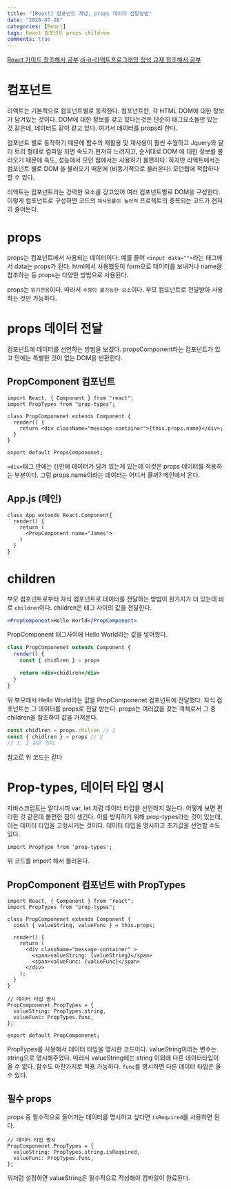 ```yaml
---
title: "[React] 컴포넌트 개념, props 데이터 전달방법"
date: "2020-07-26"
categories: [React]
tags: React 컴포넌트 props children
comments: true
---
```


[React 가이드 참조해서 공부](https://ko.reactjs.org/docs/rendering-elements.html)
[di-it-라액트프로그래밍 정석 교재 참조해서 공부]()

# 컴포넌트

리액트는 기본적으로 컴포넌트별로 동작한다. 컴포넌트란, 각 HTML DOM에 대한 정보가 담겨있는 것이다. DOM에 대한 정보를 갖고 있다는것은 단순히 태그요소들만 있는 것 같은데, 데이터도 같이 같고 있다. 여기서 데이터를 props라 한다.

컴포넌트 별로 동작하기 때문에 함수의 재활용 및 재사용이 훨씬 수월하고 Jquery와 달리 트리 형태로 컴파일 되면 속도가 현저히 느려지고, 순서대로 DOM 에 대한 정보를 불러오기 때문에 속도, 성능에서 모던 웹에서는 사용하기 불편하다. 하지만 리액트에서는 컴포넌트 별로 DOM 을 불러오기 때문에 (비동기적으로 불러온다) 모던웹에 적합하다 할 수 있다.

리액트는 컴포넌트라는 강력한 요소를 갖고있어 여러 컴포넌트별로 DOM을 구성한다. 이렇게 컴포넌트로 구성하면 코드의 `재사용률이 높아져` 프로젝트의 중복되는 코드가 현저히 줄어든다.

# props

props는 컴포넌트에서 사용되는 데이터이다. 예를 들어 `<input data="">`라는 태그에서 data는 props가 된다. html에서 사용했듯이 form으로 데이터를 보내거나 name을 참조하는 등 props는 다양한 방법으로 사용된다.

props는 `읽기전용`이다. 따라서 `수정이 불가능한 요소`이다. 부모 컴포넌트로 전달받아 사용하는 것만 가능하다.

# props 데이터 전달

컴포넌트에 데이터를 선언하는 방법을 보겠다. propsComponent라는 컴포넌트가 있고 안에는 특별한 것이 없는 DOM을 반환한다.

## PropComponent 컴포넌트

```JSX
import React, { Component } from "react";
import PropTypes from "prop-types";

class PropComponenet extends Component {
  render() {
    return <div className="message-container">{this.props.name}</div>;
  }
}

export default PropsComponenet;
```

`<div>`태그 안에는 {}안에 데이터가 담겨 있는게 있는데 이것은 props 데이터를 적용하는 부분이다. 그럼 props.name이라는 데이터는 어디서 올까? 메인에서 온다.

## App.js (메인)

```JSX
class App extends React.Component{
  render() {
    return (
      <PropComponent name="James">
    )
  }
}
```

# children

부모 컴포넌트로부터 자식 컴포넌트로 데이터를 전달하는 방법이 한가지가 더 있는데 바로 `children`이다.
children은 태그 사이의 값을 전달한다.

```jsx
<PropComponent>Hello World</PropComponent>
```

PropComponent 태그사이에 Hello World라는 값을 넣어줬다.

```jsx
class PropComponenet extends Component {
  render() {
    const { chidlren } = props

    return <div>chidlren</div>
  }
}
```

위 부모에서 Hello World라는 값을 PropComponenet 컴포넌트에 전달했다. 자식 컴포넌트는 그 데이터를 props로 전달 받는다. props는 여러값을 갖는 객체로서 그 중 children을 참조하여 값을 가져온다.

```jsx
const chidlren = props.chilren // 1
const { chidlren } = props // 2
// 1, 2 같은 의미.
```

참고로 위 코드는 같다

# Prop-types, 데이터 타입 명시

자바스크립트는 알다시피 var, let 처럼 데이터 타입을 선언하지 않는다. 어떻게 보면 편리한 것 같은데 불편한 점이 생긴다. 이를 방지하기 위해 prop-types라는 것이 있는데, 이는 데이터 타입을 고정시키는 것이다. 데이터 타입을 명시하고 초기값을 선언할 수도 있다.

```JSX
import PropType from 'prop-types';
```

위 코드를 import 해서 불러온다.

## PropComponent 컴포넌트 with PropTypes

```JSX
import React, { Component } from "react";
import PropTypes from "prop-types";

class PropComponenet extends Component {
  const { valueString, valueFunc } = this.props;

  render() {
    return (
      <div className="message-container" >
        <span>valueString: {valueString}</span>
        <span>valueFunc: {valueFunc}</span>
      </div>
    );
  }
}

// 데이터 타입 명시
PropComponenet.PropTypes = {
  valueString: PropTypes.string,
  valueFunc: PropTypes.func,
};

export default PropComponenet;
```

PropTypes를 사용해서 데이터 타입을 명시한 코드이다. valueString이라는 변수는 string으로 명시해주었다. 따라서 valueString에는 string 이외에 다른 데이터타입이 올 수 없다. 함수도 마찬가지로 적용 가능하다. `func`를 명시하면 다른 데이터 타입은 올 수 있다.

## 필수 props

props 중 필수적으로 들어가는 데이터를 명시하고 싶다면 `isRequired`를 사용하면 된다.

```JSX
// 데이터 타입 명시
PropComponenet.PropTypes = {
  valueString: PropTypes.string.isRequired,
  valueFunc: PropTypes.func,
};
```

위처럼 설정하면 valueString은 필수적으로 작성해야 컴파일이 완료된다.
